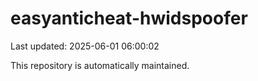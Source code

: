 # easyanticheat-hwidspoofer

Last updated: 2025-06-01 06:00:02

This repository is automatically maintained.
